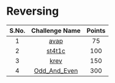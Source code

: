 # Reversing

|S.No.| Challenge Name | Points |
|:---:|:--------------:|:------:|
|1|[avap](avap/)|75|
|2|[st4t1c](st4t1c/)|100|
|3|[krev](krev/)|150|
|4|[Odd_And_Even](Odd_And_Even/)|300|
